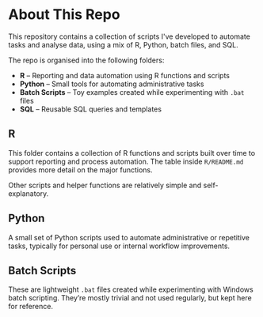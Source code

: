 # About This Repo
This repository contains a collection of scripts I've developed to automate tasks and analyse data, using a mix of R, Python, batch files, and SQL.

The repo is organised into the following folders:
- **R** – Reporting and data automation using R functions and scripts
- **Python** – Small tools for automating administrative tasks
- **Batch Scripts** – Toy examples created while experimenting with `.bat` files
- **SQL** – Reusable SQL queries and templates

## R
This folder contains a collection of R functions and scripts built over time to support reporting and process automation. The table inside `R/README.md` provides more detail on the major functions.

Other scripts and helper functions are relatively simple and self-explanatory.

## Python
A small set of Python scripts used to automate administrative or repetitive tasks, typically for personal use or internal workflow improvements.

## Batch Scripts
These are lightweight `.bat` files created while experimenting with Windows batch scripting. They’re mostly trivial and not used regularly, but kept here for reference.
